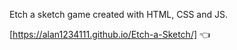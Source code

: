 Etch a sketch game created with HTML, CSS and JS.

[https://alan1234111.github.io/Etch-a-Sketch/] 👈
